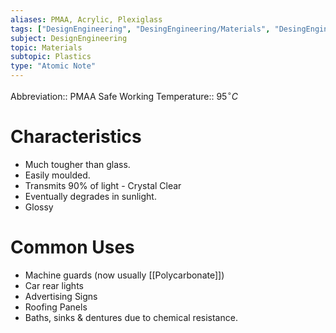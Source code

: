 ```yaml
---
aliases: PMAA, Acrylic, Plexiglass
tags: ["DesignEngineering", "DesingEngineering/Materials", "DesingEngineering/Materials/Plastics", "DesingEngineering/Materials/Plastics/Materials"]
subject: DesignEngineering
topic: Materials
subtopic: Plastics
type: "Atomic Note"
---
```


Abbreviation:: PMAA
Safe Working Temperature:: $95^{\circ}C$

# Characteristics
 - Much tougher than glass.
 - Easily moulded.
 - Transmits 90% of light - Crystal Clear
 - Eventually degrades in sunlight.
 - Glossy

# Common Uses
 - Machine guards (now usually [[Polycarbonate]])
 - Car rear lights
 - Advertising Signs
 - Roofing Panels
 - Baths, sinks & dentures due to chemical resistance.